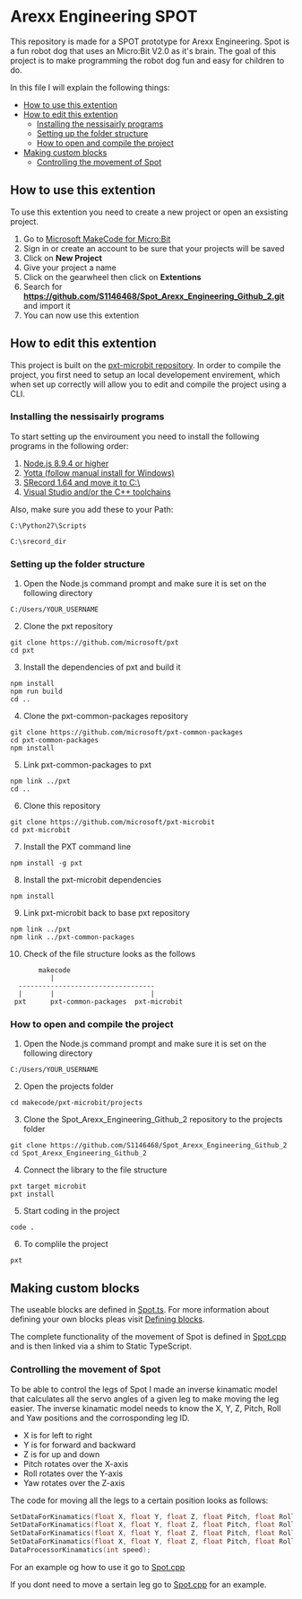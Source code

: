 # Arexx Engineering SPOT

This repository is made for a SPOT prototype for Arexx Engineering.
Spot is a fun robot dog that uses an Micro:Bit V2.0 as it's brain.
The goal of this project is to make programming the robot dog fun and easy for children to do.

In this file I will explain the following things:
* [How to use this extention](README.md#how-to-use-this-extention)
* [How to edit this extention](README.md#how-to-edit-this-extention)
    * [Installing the nessisairly programs](README.md#installing-the-nessisairly-programs)
    * [Setting up the folder structure](README.md#setting-up-the-folder-structure)
    * [How to open and compile the project](README.md#how-to-open-and-compile-the-project)
* [Making custom blocks](README.md#making-custom-blocks)
    * [Controlling the movement of Spot](README.md#controlling-the-movement-of-spot)


## How to use this extention

To use this extention you need to create a new project or open an exsisting project.

1. Go to [Microsoft MakeCode for Micro:Bit](https://makecode.microbit.org/)
2. Sign in or create an account to be sure that your projects will be saved
3. Click on **New Project**
4. Give your project a name
5. Click on the gearwheel then click on **Extentions**
6. Search for **https://github.com/S1146468/Spot_Arexx_Engineering_Github_2.git** and import it
7. You can now use this extention


## How to edit this extention

This project is built on the [pxt-microbit repository](https://github.com/microsoft/pxt-microbit.git).
In order to compile the project, you first need to setup an local developement envirement, which when set up correctly will allow you to edit and compile the project using a CLI.


### Installing the nessisairly programs

To start setting up the enviroument you need to install the following programs in the following order:

1. [Node.js 8.9.4 or higher](https://nodejs.org/en)
2. [Yotta (follow manual install for Windows)](http://docs.yottabuild.org/#installing-on-windows)
3. [SRecord 1.64 and move it to C:\ ](https://sourceforge.net/projects/srecord/files/srecord-win32/1.64/)
4. [Visual Studio and/or the C++ toolchains](https://visualstudio.microsoft.com/downloads/)

Also, make sure you add these to your Path:
```
C:\Python27\Scripts
```
```
C:\srecord_dir
```


### Setting up the folder structure

1. Open the Node.js command prompt and make sure it is set on the following directory
```
C:/Users/YOUR_USERNAME
```

2. Clone the pxt repository
```
git clone https://github.com/microsoft/pxt
cd pxt
```

3. Install the dependencies of pxt and build it
```
npm install
npm run build
cd ..
```

4. Clone the pxt-common-packages repository
```
git clone https://github.com/microsoft/pxt-common-packages
cd pxt-common-packages
npm install
```

5. Link pxt-common-packages to pxt
```
npm link ../pxt
cd ..
```

6. Clone this repository
```
git clone https://github.com/microsoft/pxt-microbit
cd pxt-microbit
```

7. Install the PXT command line
```
npm install -g pxt
```

8. Install the pxt-microbit dependencies
```
npm install
```

9. Link pxt-microbit back to base pxt repository
```
npm link ../pxt
npm link ../pxt-common-packages
```

10. Check of the file structure looks as the follows
```
       makecode
          |
  ----------------------------------
  |       |                        |
 pxt      pxt-common-packages  pxt-microbit
```



### How to open and compile the project

1. Open the Node.js command prompt and make sure it is set on the following directory
```
C:/Users/YOUR_USERNAME
```

2. Open the projects folder
``` 
cd makecode/pxt-microbit/projects
```

3. Clone the Spot_Arexx_Engineering_Github_2 repository to the projects folder
```
git clone https://github.com/S1146468/Spot_Arexx_Engineering_Github_2
cd Spot_Arexx_Engineering_Github_2
```

4. Connect the library to the file structure
```
pxt target microbit
pxt install
```

5. Start coding in the project
```
code .
```

6. To complile the project 
``` 
pxt
```


## Making custom blocks

The useable blocks are defined in [Spot.ts](Spot.ts). 
For more information about defining your own blocks pleas visit [Defining blocks](https://makecode.com/defining-blocks).

The complete functionality of the movement of Spot is defined in [Spot.cpp](Spot.cpp) and is then linked via a shim to Static TypeScript.


### Controlling the movement of Spot

To be able to control the legs of Spot I made an inverse kinamatic model that calculates all the servo angles of a given leg to make moving the leg easier.
The inverse kinamatic model needs to know the X, Y, Z, Pitch, Roll and Yaw positions and the corrosponding leg ID.

- X is for left to right
- Y is for forward and backward
- Z is for up and down
- Pitch rotates over the X-axis
- Roll rotates over the Y-axis
- Yaw rotates over the Z-axis

The code for moving all the legs to a certain position looks as follows:
```C++
SetDataForKinamatics(float X, float Y, float Z, float Pitch, float Roll, float Yaw, int leg_ID);
SetDataForKinamatics(float X, float Y, float Z, float Pitch, float Roll, float Yaw, int leg_ID);
SetDataForKinamatics(float X, float Y, float Z, float Pitch, float Roll, float Yaw, int leg_ID);
SetDataForKinamatics(float X, float Y, float Z, float Pitch, float Roll, float Yaw, int leg_ID);
DataProcessorKinamatics(int speed);
```

For an example og how to use it go to [Spot.cpp](Spot.cpp#L254)

If you dont need to move a sertain leg go to [Spot.cpp](Spot.cpp#L511) for an example.